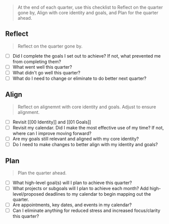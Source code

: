 > At the end of each quarter, use this checklist to Reflect on the quarter gone by, Align with core identity and goals, and Plan for the quarter ahead.
## Reflect
> Reflect on the quarter gone by.
- [ ] Did I complete the goals I set out to achieve? If not, what prevented me from completing them?
- [ ] What went well this quarter?
- [ ] What didn't go well this quarter?
- [ ] What do I need to change or eliminate to do better next quarter?
## Align
> Reflect on alignemnt with core identity and goals. Adjust to ensure alignment.
- [ ] Revisit [[00 Identity]] and [[01 Goals]]
- [ ] Revisit my calendar. Did I make the most effective use of my time? If not, where can I improve moving forward?
- [ ] Are my goals still relevant and aligned with my core identity?
- [ ] Do I need to make changes to better align with my identity and goals?
## Plan
> Plan the quarter ahead.
- [ ] What high-level goal(s) will I plan to achieve this quarter?
- [ ] What projects or subgoals will I plan to achieve each month? Add high-level/proposed deadlines to my calendar to begin mapping out the quarter.
- [ ] Are appointments, key dates, and events in my calendar?
- [ ] Can I eliminate anything for reduced stress and increased focus/clarity this quarter?